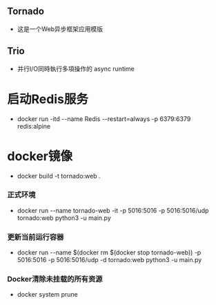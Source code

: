 ## Tornado
* 这是一个Web异步框架应用模版

## Trio
* 并行I/O同時執行多項操作的 async runtime



# 启动Redis服务
- docker run -itd --name Redis --restart=always -p 6379:6379 redis:alpine


# docker镜像
- docker build -t tornado:web .
### 正式环境
- docker run --name tornado-web -it -p 5016:5016 -p 5016:5016/udp tornado:web python3 -u main.py
### 更新当前运行容器
- docker run --name $(docker rm $(docker stop tornado-web)) -p 5016:5016 -p 5016:5016/udp -d tornado:web python3 -u main.py
### Docker清除未挂载的所有资源
- docker system prune